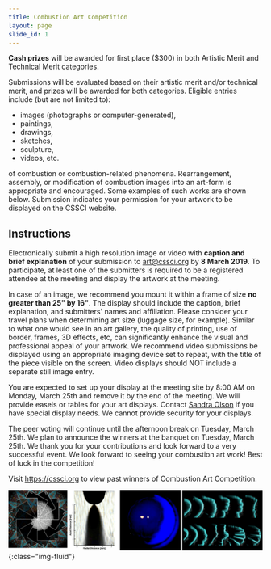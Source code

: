 ```yaml
---
title: Combustion Art Competition
layout: page
slide_id: 1
---
```


<p class="lead">
<strong>Cash prizes</strong> will be awarded for first place ($300) in both Artistic Merit and Technical Merit categories.
</p>


Submissions will be evaluated based on their artistic merit and/or technical merit,
and prizes will be awarded for both categories. Eligible entries include (but are not limited to):
- images (photographs or computer-generated),
- paintings,
- drawings,
- sketches,
- sculpture,
- videos, etc.

of combustion or combustion-related phenomena. Rearrangement, assembly, or modification of
combustion images into an art-form is appropriate and encouraged. Some examples of
such works are shown below. Submission indicates your permission for your artwork
to be displayed on the CSSCI website.

## Instructions

Electronically submit a high resolution image or video with **caption and brief explanation**
of your submission to <art@cssci.org> by **8 March 2019**. To participate, at least
one of the submitters is required to be a registered attendee at the meeting and
display the artwork at the meeting.

In case of an image, we recommend you mount it within a frame of size **no greater than 25" by 16"**.
The display should include the caption, brief explanation, and submitters' names and affiliation.
Please consider your travel plans when determining art size (luggage size, for example).
Similar to what one would see in an art gallery, the quality of printing, use of border,
frames, 3D effects, etc, can significantly enhance the visual and professional appeal of
your artwork. We recommend video submissions be displayed using an appropriate imaging device
set to repeat, with the title of the piece visible on the screen. Video displays should
NOT include a separate still image entry.

You are expected to set up your display at the meeting site by 8:00 AM on Monday,
March 25th and remove it by the end of the meeting. We will provide easels or tables
for your art displays. Contact [Sandra Olson](mailto:sandra.olson@nasa.gov)
if you have special display needs. We cannot provide security for your displays.

The peer voting will continue until the afternoon break on Tuesday, March 25th. We plan to announce
the winners at the banquet on Tuesday, March 25th. We thank you for your
contributions and look forward to a very successful event. We look forward to seeing
your combustion art work! Best of luck in the competition!

<p class="lead">
Visit <a href="https://cssci.org">https://cssci.org</a> to view past winners of
Combustion Art Competition.
</p>

![Art competition past winners](./assets/images/art-competition.png "Art Competition"){:class="img-fluid"}
